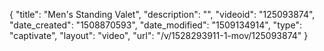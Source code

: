 {
    "title": "Men's Standing Valet",
    "description": "",
    "videoid": "125093874",
    "date_created": "1508870593",
    "date_modified": "1509134914",
    "type": "captivate",
    "layout": "video",
    "url": "\/v\/1528293911-1-mov\/125093874"
}